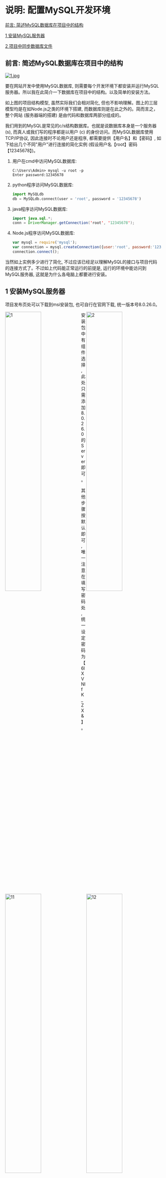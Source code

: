 # 说明: 配置MySQL开发环境

[前言: 简述MySQL数据库在项目中的结构](./DevDoc/Ins_MySQL.md#前言-简述mysql数据库在项目中的结构)

[1 安装MySQL服务器](./DevDoc/Ins_MySQL.md#1-安装mysql服务器)

[2 项目中同步数据库文件](./DevDoc/Ins_MySQL.md#2-项目中同步数据库文件)

## 前言: 简述MySQL数据库在项目中的结构

[![1.jpg](https://i.postimg.cc/HkzxwJcS/1.jpg)](./ImageHostingBackup/Ins_MySQL/1.jpg)

要在网站开发中使用MySQL数据库, 则需要每个开发环境下都安装并运行MySQL服务器。所以我在此简介一下数据库在项目中的结构。以及简单的安装方法。

如上图的项目结构模型, 虽然实际我们会相对简化, 但也不影响理解。图上的三层模型均是在如Node.js之类的环境下搭建, 而数据库则是在此之外的。简而言之，整个网站 (服务器端的搭建) 是由代码和数据库两部分组成的。

我们用到的MySQL是常见的c/s结构数据库。也就是说数据库本身是一个服务器 (s), 而真人或我们写的程序都是以用户 (c) 的身份访问。而MySQL数据库使用TCP/IP协议, 因此连接时不论用户还是程序, 都需要提供【用户名】和【密码】, 如下给出几个不同"用户"进行连接的简化实例 (假设用户名【root】密码【12345678】)。

1. 用户在cmd中访问MySQL数据库:

   ```dos
   C:\Users\Admin> mysql -u root -p
   Enter password:12345678
   ```

2. python程序访问MySQL数据库:

   ```python
   import MySQLdb
   db = MySQLdb.connect(user = 'root', password = '12345678')
   ```

3. java程序访问MySQL数据库:

   ```java
   import java.sql.*;
   conn = DriverManager.getConnection('root', '12345678');
   ```

4. Node.js程序访问MySQL数据库:

   ```javascript
   var mysql = require('mysql');
   var connection = mysql.createConnection({user:'root', password:'12345678'});
   connection.connect();
   ```

当然如上实例多少进行了简化, 不过应该已经足以理解MySQL的接口与项目代码的连接方式了。不过如上代码能正常运行的前提是, 运行的环境中能访问到MySQL服务器, 这就是为什么各电脑上都要进行安装。

## 1 安装MySQL服务器

项目发布页处可以下载到msi安装包, 也可自行在官网下载, 统一版本号8.0.26.0。

<a href="./ImageHostingBackup/Ins_MySQL/1.png" target="_blank"><img  align="left" width="48%" src="https://i.postimg.cc/PxrJS9Rn/1.png" alt="1"/></a><a href="./ImageHostingBackup/Ins_MySQL/2.png" target="_blank"><img  align="right" width="48%" src="https://i.postimg.cc/xdPqyngP/2.png" alt="2"/></a> 

安装包中有组件选择, 此处只需添加8.0.26.0的Server即可。

<a href="./ImageHostingBackup/Ins_MySQL/11.png" target="_blank"><img align="left" width="48%" src="https://i.postimg.cc/kGPbffKQ/11.png" alt="11"/></a><a href="./ImageHostingBackup/Ins_MySQL/12.png" target="_blank"><img align="right" width="48%" src="https://i.postimg.cc/GtPsNGxZ/12.png" alt="12"/></a> 

其他步骤按默认即可, 唯一注意在填写密码处, 统一设定密码为【6lXVNlfK_ZX&】。

[![4.png](https://i.postimg.cc/rm3vbtwC/4.png)](./ImageHostingBackup/Ins_MySQL/4.png)

安装包按理说会直接添加path环境变量, 因此安装完成后可在cmd处尝试连接。

输入【mysql -u root -p】回车, 然后输入密码【6lXVNlfK_ZX&】, 应该能看到如下画面。

[![5.png](https://i.postimg.cc/Y9h5bxMC/5.png)](./ImageHostingBackup/Ins_MySQL/5.png)

如果提示"mysql不是关键词"则说明安装失败了。

## 2 项目中同步数据库文件

